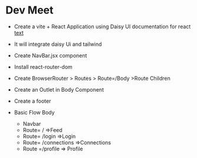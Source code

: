 # Dev Meet
- Create a vite + React Application using Daisy UI documentation for react
    [text](https://daisyui.com/docs/install/react/)
- It will integrate daisy Ui and tailwind
- Create NavBar.jsx component
- Install react-router-dom
- Create BrowserRouter > Routes > Route=/Body >Route Children
- Create an Outlet in Body Component
- Create a footer




- Basic Flow
Body
    - Navbar
    - Route= / =>Feed
    - Route= /login =>Login
    - Route= /connections =>Connections
    - Route =/profile => Profile
